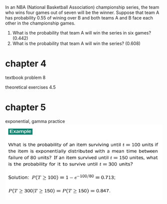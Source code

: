 In an NBA (National Basketball Association) championship series, the team who wins four games out of seven will be the winner. Suppose that team A has probability 0.55 of wining over B and both teams A and B face each other in the championship games. 
1. What is the probability that team A will win the series in six games? (0.442) 
2. What is the probability that team A will win the series? (0.608)

# chapter 4

textbook problem 8

theoretical exercises 4.5

# chapter 5

exponential, gamma practice
![](z_attachments/Pasted%20image%2020250415120114.png)
